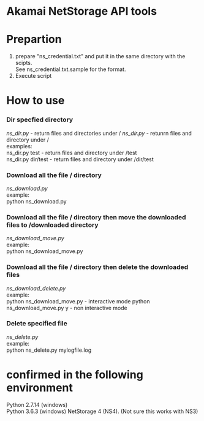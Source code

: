 ﻿# Akamai NetStorage API tools

# Prepartion
1. prepare "ns_credential.txt" and put it in the same directory with the scipts.  
   See ns_credential.txt.sample for the format.  
2. Execute script  
  
# How to use  
 
### Dir specfied directory
*ns_dir.py* - return files and directories under <CPCODE>/
*ns_dir.py <dirname>* - retunrn files and directory under <CPCODE>/<dirname>  
examples:  
ns_dir.py test - return files and directory under <CPCODE>/test  
ns_dir.py dir/test - return files and directory under <CPCODE>/dir/test  

### Download all the file <CPCODE>/ directory 
*ns_download.py*  
example:  
python ns_download.py  
   
### Download all the file <CPCODE>/ directory then move the downloaded files to <CPCODE>/downloaded directory  
*ns_download_move.py*  
example:  
python ns_download_move.py  
   
### Download all the file <CPCODE>/ directory then delete the downloaded files
*ns_download_delete.py*  
example:  
python ns_download_move.py  - interactive mode
python ns_download_move.py y - non interactive mode   
   
### Delete specified file  
*ns_delete.py  <filename>*  
example:  
python ns_delete.py mylogfile.log
   
  
# confirmed in the following environment  
Python 2.7.14 (windows)  
Python 3.6.3 (windows)
NetStorage 4 (NS4). (Not sure this works with NS3)  
